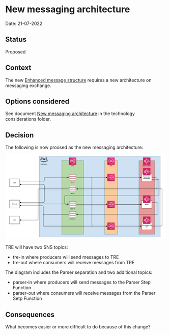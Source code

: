 # New messaging architecture

Date: 21-07-2022

## Status

Proposed

## Context

The new [Enhanced message structure](./001-Enhanced-message-structure.md) requires a new architecture on messaging exchange.

## Options considered

See document [New messaging architecture](../technology-considerations/messaging-architecture/README.md) in the technology considerations folder.

## Decision

The following is now proosed as the new messaging architecture:

![pic1](../technology-considerations/messaging-architecture/diagrams/tre-exchange-messages-option3.png)

TRE will have two SNS topics:

- tre-in where producers will send messages to TRE
- tre-out where consumers will receive messages from TRE

The diagram includes the Parser separation and two additional topics:

- parser-in where producers will send messages to the Parser Step Function
- parser-out where consumers will receive messages from the Parser Setp Function

## Consequences

What becomes easier or more difficult to do because of this change?